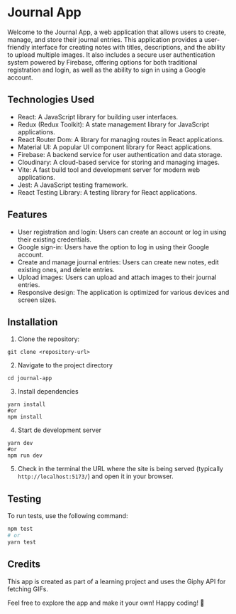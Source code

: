# Journal App

Welcome to the Journal App, a web application that allows users to create, manage, and store their journal entries. This application provides a user-friendly interface for creating notes with titles, descriptions, and the ability to upload multiple images. It also includes a secure user authentication system powered by Firebase, offering options for both traditional registration and login, as well as the ability to sign in using a Google account.

## Technologies Used

- React: A JavaScript library for building user interfaces.
- Redux (Redux Toolkit): A state management library for JavaScript applications.
- React Router Dom: A library for managing routes in React applications.
- Material UI: A popular UI component library for React applications.
- Firebase: A backend service for user authentication and data storage.
- Cloudinary: A cloud-based service for storing and managing images.
- Vite: A fast build tool and development server for modern web applications.
- Jest: A JavaScript testing framework.
- React Testing Library: A testing library for React applications.

## Features

- User registration and login: Users can create an account or log in using their existing credentials.
- Google sign-in: Users have the option to log in using their Google account.
- Create and manage journal entries: Users can create new notes, edit existing ones, and delete entries.
- Upload images: Users can upload and attach images to their journal entries.
- Responsive design: The application is optimized for various devices and screen sizes.

## Installation

1. Clone the repository:

```shell
git clone <repository-url>
```

2. Navigate to the project directory

```shell
cd journal-app
```

3. Install dependencies

```shell
yarn install
#or
npm install
````

4. Start de development server
```shell
yarn dev
#or
npm run dev
````

5. Check in the terminal the URL where the site is being served (typically `http://localhost:5173/`) and open it in your browser.

## Testing
To run tests, use the following command:

```bash
npm test
# or
yarn test
```

## Credits
This app is created as part of a learning project and uses the Giphy API for fetching GIFs.

Feel free to explore the app and make it your own! Happy coding! 🚀